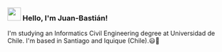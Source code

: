 ### <img src="https://media.giphy.com/media/hvRJCLFzcasrR4ia7z/giphy.gif" width="30px"> Hello, I'm Juan-Bastián!

I'm studying an Informatics Civil Engineering degree at Universidad de Chile. I'm based in Santiago and Iquique (Chile).😃🧾
